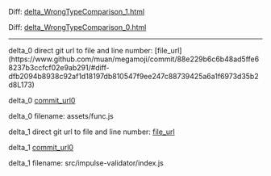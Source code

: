 Diff: [delta_WrongTypeComparison_1.html](./delta_WrongTypeComparison_1.html)

Diff: [delta_WrongTypeComparison_0.html](./delta_WrongTypeComparison_0.html)

<hr>
delta_0 direct git url to file and line number: [file_url](https://www.github.com/muan/megamoji/commit/88e229b6c6b48ad5ffe68237b3ccfcf02e9ab291/#diff-dfb2094b8938c92af1d18197db810547f9ee247c88739425a6a1f6973d35b2d8L173)

delta_0 [commit_url0](https://www.github.com/muan/megamoji/commit/88e229b6c6b48ad5ffe68237b3ccfcf02e9ab291)

delta_0 filename: assets/func.js



delta_1 direct git url to file and line number: [file_url](https://www.github.com/impulsesjs/impulses/commit/93d0d61be572af3deb4162f04ecd44b92c1a4ab7/#diff-639130c1295249793027f7c86f1945da644163372270e6f7797abb21774fc6deL66)

delta_1 [commit_url0](https://www.github.com/impulsesjs/impulses/commit/93d0d61be572af3deb4162f04ecd44b92c1a4ab7)

delta_1 filename: src/impulse-validator/index.js




